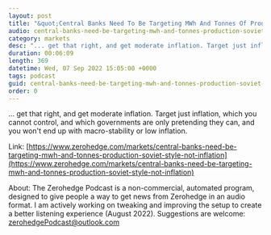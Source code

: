 ```yaml
---
layout: post
title: "&quot;Central Banks Need To Be Targeting MWh And Tonnes Of Production Soviet Style, Not Inflation&quot;"
audio: central-banks-need-be-targeting-mwh-and-tonnes-production-soviet-style-not-inflation-0
category: markets
desc: "... get that right, and get moderate inflation. Target just inflation, which you cannot control, and which governments are only pretending they can, and you won't end up with macro-stability or low inflation."
duration: 00:06:09
length: 369
datetime: Wed, 07 Sep 2022 15:05:00 +0000
tags: podcast
guid: central-banks-need-be-targeting-mwh-and-tonnes-production-soviet-style-not-inflation-0
order: 0
---
```

... get that right, and get moderate inflation. Target just inflation, which you cannot control, and which governments are only pretending they can, and you won't end up with macro-stability or low inflation.

Link: [https://www.zerohedge.com/markets/central-banks-need-be-targeting-mwh-and-tonnes-production-soviet-style-not-inflation](https://www.zerohedge.com/markets/central-banks-need-be-targeting-mwh-and-tonnes-production-soviet-style-not-inflation)

About: The Zerohedge Podcast is a non-commercial, automated program, designed to give people a way to get news from Zerohedge in an audio format.  I am actively working on tweaking and improving the setup to create a better listening experience (August 2022).  Suggestions are welcome: [zerohedgePodcast@outlook.com](mailto:zerohedgePodcast@outlook.com)
